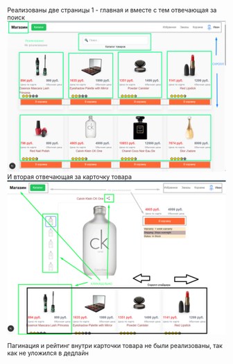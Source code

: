 Реализованы две страницы
1 - главная и вместе с тем отвечающая за поиск
![alt text](1.png)
И вторая отвечающая за карточку товара
![alt text](2.png)

Пагинация и рейтинг внутри карточки товара не были реализованы, так как не уложился в дедлайн
